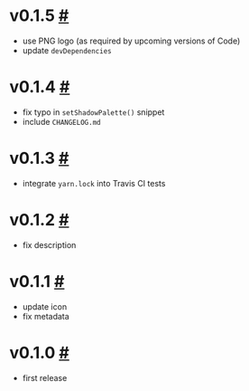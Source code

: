 # v0.1.5 [#](https://github.com/idleberg/vscode-scummc/releases/tag/0.1.5)

- use PNG logo (as required by upcoming versions of Code)
- update `devDependencies`

# v0.1.4 [#](https://github.com/idleberg/vscode-scummc/releases/tag/0.1.4)

- fix typo in `setShadowPalette()` snippet
- include `CHANGELOG.md`

# v0.1.3 [#](https://github.com/idleberg/vscode-scummc/releases/tag/0.1.3)

- integrate `yarn.lock` into Travis CI tests

# v0.1.2 [#](https://github.com/idleberg/vscode-scummc/releases/tag/0.1.2)

- fix description

# v0.1.1 [#](https://github.com/idleberg/vscode-scummc/releases/tag/0.1.1)

- update icon
- fix metadata

# v0.1.0 [#](https://github.com/idleberg/vscode-scummc/releases/tag/0.1.0)

- first release

